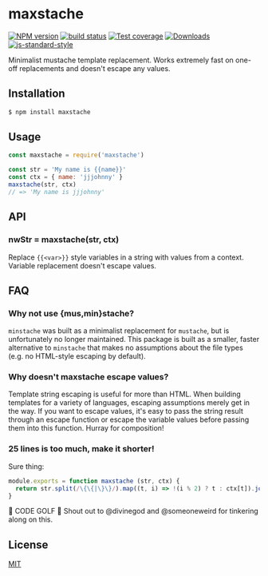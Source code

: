 # maxstache
[![NPM version][npm-image]][npm-url]
[![build status][travis-image]][travis-url]
[![Test coverage][codecov-image]][codecov-url]
[![Downloads][downloads-image]][downloads-url]
[![js-standard-style][standard-image]][standard-url]

Minimalist mustache template replacement. Works extremely fast on one-off
replacements and doesn't escape any values.

## Installation
```sh
$ npm install maxstache
```

## Usage
```js
const maxstache = require('maxstache')

const str = 'My name is {{name}}'
const ctx = { name: 'jjjohnny' }
maxstache(str, ctx)
// => 'My name is jjjohnny'
```

## API
### nwStr = maxstache(str, ctx)
Replace `{{<var>}}` style variables in a string with values from a context.
Variable replacement doesn't escape values.

## FAQ
### Why not use {mus,min}stache?
`minstache` was built as a minimalist replacement for `mustache`, but is
unfortunately no longer maintained. This package is built as a smaller, faster
alternative to `minstache` that makes no assumptions about the file types (e.g.
no HTML-style escaping by default).

### Why doesn't maxstache escape values?
Template string escaping is useful for more than HTML. When building templates
for a variety of languages, escaping assumptions merely get in the way. If you
want to escape values, it's easy to pass the string result through an escape
function or escape the variable values before passing them into this function.
Hurray for composition!

### 25 lines is too much, make it shorter!
Sure thing:
```js
module.exports = function maxstache (str, ctx) {
  return str.split(/\{\{|\}\}/).map((t, i) => !(i % 2) ? t : ctx[t]).join('')
}
```
:rotating_light: CODE GOLF :rotating_light: Shout out to @divinegod and
@someoneweird for tinkering along on this.

## License
[MIT](https://tldrlegal.com/license/mit-license)

[npm-image]: https://img.shields.io/npm/v/maxstache.svg?style=flat-square
[npm-url]: https://npmjs.org/package/maxstache
[travis-image]: https://img.shields.io/travis/yoshuawuyts/maxstache/master.svg?style=flat-square
[travis-url]: https://travis-ci.org/yoshuawuyts/maxstache
[codecov-image]: https://img.shields.io/codecov/c/github/yoshuawuyts/maxstache/master.svg?style=flat-square
[codecov-url]: https://codecov.io/github/yoshuawuyts/maxstache
[downloads-image]: http://img.shields.io/npm/dm/maxstache.svg?style=flat-square
[downloads-url]: https://npmjs.org/package/maxstache
[standard-image]: https://img.shields.io/badge/code%20style-standard-brightgreen.svg?style=flat-square
[standard-url]: https://github.com/feross/standard
